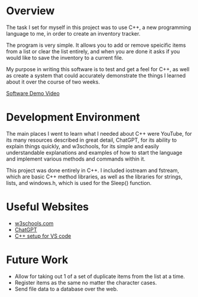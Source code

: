 # Overview

The task I set for myself in this project was to use C++, a new programming language to me, in order to create an inventory tracker.

The program is very simple.  It allows you to add or remove speicific items from a list or clear the list entirely, and when you are done it asks if you would like to save the inventory to a current file.

My purpose in writing this software is to test and get a feel for C++, as well as create a system that could accurately demonstrate the things I learned about it over the course of two weeks.

[Software Demo Video](https://youtu.be/XMm1PbsR4mU)

# Development Environment

The main places I went to learn what I needed about C++ were YouTube, for its many resources described in great detail, ChatGPT, for its ability to explain things quickly, and w3schools, for its simple and easily understandable explanations and examples of how to start the language and implement various methods and commands within it.

This project was done entirely in C++.  I included iostream and fstream, which are basic C++ method libraries, as well as the libraries for strings, lists, and windows.h, which is used for the Sleep() function.

# Useful Websites

- [w3schools.com](https://www.w3schools.com/cpp/)
- [ChatGPT](https://chat.openai.com/)
- [C++ setup for VS code](https://www.youtube.com/watch?v=9VE7p-he4fA)

# Future Work

- Allow for taking out 1 of a set of duplicate items from the list at a time.
- Register items as the same no matter the character cases.
- Send file data to a database over the web.